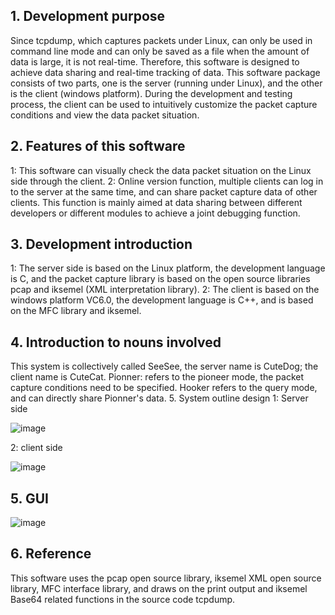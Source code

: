 ## 1. Development purpose
Since tcpdump, which captures packets under Linux, can only be used in command line mode and can only be saved as a file when the amount of data is large, it is not real-time. Therefore, this software is designed to achieve data sharing and real-time tracking of data. This software package consists of two parts, one is the server (running under Linux), and the other is the client (windows platform). During the development and testing process, the client can be used to intuitively customize the packet capture conditions and view the data packet situation.
## 2. Features of this software
1: This software can visually check the data packet situation on the Linux side through the client.
2: Online version function, multiple clients can log in to the server at the same time, and can share packet capture data of other clients. This function is mainly aimed at data sharing between different developers or different modules to achieve a joint debugging function.
## 3. Development introduction
1: The server side is based on the Linux platform, the development language is C, and the packet capture library is based on the open source libraries pcap and iksemel (XML interpretation library).
2: The client is based on the windows platform VC6.0, the development language is C++, and is based on the MFC library and iksemel.
## 4. Introduction to nouns involved
This system is collectively called SeeSee, the server name is CuteDog; the client name is CuteCat.
Pionner: refers to the pioneer mode, the packet capture conditions need to be specified. Hooker refers to the query mode, and can directly share Pionner's data.
5. System outline design
1: Server side

![image](https://github.com/sytpb/netflow/assets/12178686/374ccaa0-6feb-432b-a9c7-3bb9f1c9fca8)

2: client side

![image](https://github.com/sytpb/netflow/assets/12178686/a3bcdf22-4181-47d3-a914-336fecf00d5f)

## 5. GUI 
![image](https://github.com/sytpb/netflow/assets/12178686/4b35a19a-06dd-4d88-aac7-8903894b356d)


## 6. Reference
This software uses the pcap open source library, iksemel XML open source library, MFC interface library, and draws on the print output and iksemel Base64 related functions in the source code tcpdump.

